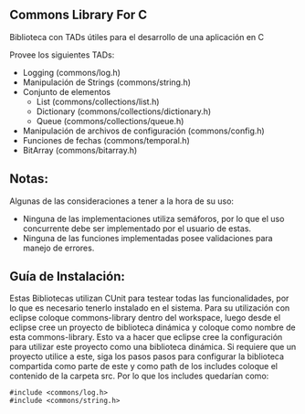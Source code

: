 ## Commons Library For C ##

Biblioteca con TADs útiles para el desarrollo de una aplicación en C

Provee los siguientes TADs:

* Logging (commons/log.h)
* Manipulación de Strings (commons/string.h)
* Conjunto de elementos
  * List (commons/collections/list.h)
  * Dictionary (commons/collections/dictionary.h)
  * Queue (commons/collections/queue.h)
* Manipulación de archivos de configuración (commons/config.h)
* Funciones de fechas (commons/temporal.h)
* BitArray (commons/bitarray.h)

## Notas: ##

Algunas de las consideraciones a tener a la hora de su uso:

* Ninguna de las implementaciones utiliza semáforos, por lo que el uso concurrente debe ser implementado por el usuario de estas.
* Ninguna de las funciones implementadas posee validaciones para manejo de errores.

## Guía de Instalación: ##

Estas Bibliotecas utilizan CUnit para testear todas las funcionalidades, por lo que es necesario tenerlo instalado en el sistema.
Para su utilización con eclipse coloque commons-library dentro del workspace, luego desde el eclipse cree un proyecto de biblioteca dinámica y coloque como nombre de esta commons-library. Esto va a hacer que eclipse cree la configuración para utilizar este proyecto como una biblioteca dinámica.
Si requiere que un proyecto utilice a este, siga los pasos pasos para configurar la biblioteca compartida como parte de este y como path de los includes coloque el contenido de la carpeta src. Por lo que los includes quedarían como:

	#include <commons/log.h>
	#include <commons/string.h>

